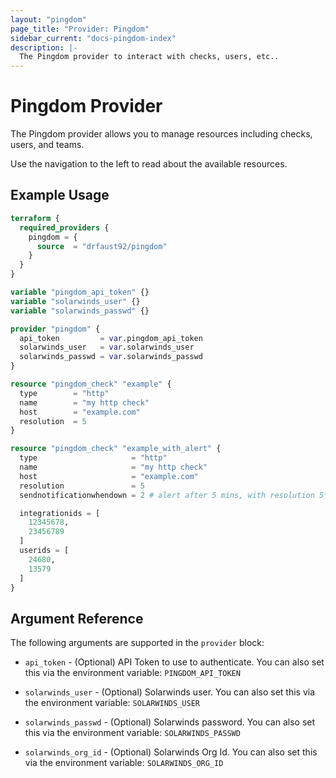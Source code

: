 ```yaml
---
layout: "pingdom"
page_title: "Provider: Pingdom"
sidebar_current: "docs-pingdom-index"
description: |-
  The Pingdom provider to interact with checks, users, etc..
---
```


# Pingdom Provider

The Pingdom provider allows you to manage resources including checks,
users, and teams.

Use the navigation to the left to read about the available resources.

## Example Usage

```terraform
terraform {
  required_providers {
    pingdom = {
      source  = "drfaust92/pingdom"
    }
  }
}

variable "pingdom_api_token" {}
variable "solarwinds_user" {}
variable "solarwinds_passwd" {}

provider "pingdom" {
  api_token         = var.pingdom_api_token
  solarwinds_user   = var.solarwinds_user
  solarwinds_passwd = var.solarwinds_passwd
}

resource "pingdom_check" "example" {
  type        = "http"
  name        = "my http check"
  host        = "example.com"
  resolution  = 5
}

resource "pingdom_check" "example_with_alert" {
  type                     = "http"
  name                     = "my http check"
  host                     = "example.com"
  resolution               = 5
  sendnotificationwhendown = 2 # alert after 5 mins, with resolution 5*(2-1)

  integrationids = [
    12345678,
    23456789
  ]
  userids = [
    24680,
    13579
  ]
}
```

## Argument Reference

The following arguments are supported in the `provider` block:

* `api_token` - (Optional) API Token to use to authenticate. You can
also set this via the environment variable: `PINGDOM_API_TOKEN`

* `solarwinds_user` - (Optional) Solarwinds user. You can
also set this via the environment variable: `SOLARWINDS_USER`

* `solarwinds_passwd` - (Optional) Solarwinds password. You can
also set this via the environment variable: `SOLARWINDS_PASSWD`

* `solarwinds_org_id` - (Optional) Solarwinds Org Id. You can
also set this via the environment variable: `SOLARWINDS_ORG_ID`
